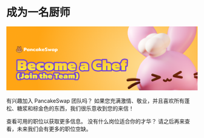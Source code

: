 # 成为一名厨师

![](../../.gitbook/assets/become-a-chef-header.png)

有兴趣加入 PancakeSwap 团队吗？ 如果您充满激情、敬业，并且喜欢所有蓬松、糖浆和棕金色的东西，我们很乐意收到您的来信！

查看可用的职位以获取更多信息。 没有什么岗位适合你的才华？ 请之后再来查看，未来我们会有更多的职位空缺。
